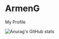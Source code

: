 # ArmenG
My Profile

![Anurag's GitHub stats](https://github-readme-stats.vercel.app/api?username=ArmenG888&show_icons=true&theme=radical)
